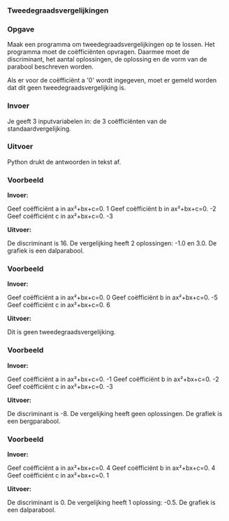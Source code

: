 ### Tweedegraadsvergelijkingen

### Opgave

Maak een programma om tweedegraadsvergelijkingen op te lossen. Het programma moet de coëfficiënten opvragen. Daarmee moet de discriminant, het aantal oplossingen, de oplossing en de vorm van de parabool beschreven worden.

Als er voor de coëfficiënt a '0' wordt ingegeven, moet er gemeld worden dat dit geen tweedegraadsvergelijking is.

### Invoer

Je geeft 3 inputvariabelen in: de 3 coëfficiënten van de standaardvergelijking.

### Uitvoer

Python drukt de antwoorden in tekst af.

### Voorbeeld

**Invoer:**

Geef coëfficiënt a in ax²+bx+c=0. 1
Geef coëfficiënt b in ax²+bx+c=0. -2
Geef coëfficiënt c in ax²+bx+c=0. -3

**Uitvoer:**

De discriminant is 16.
De vergelijking heeft 2 oplossingen: -1.0 en 3.0.
De grafiek is een dalparabool.

### Voorbeeld

**Invoer:**

Geef coëfficiënt a in ax²+bx+c=0. 0
Geef coëfficiënt b in ax²+bx+c=0. -5
Geef coëfficiënt c in ax²+bx+c=0. 6

**Uitvoer:**

Dit is geen tweedegraadsvergelijking.

### Voorbeeld

**Invoer:**

Geef coëfficiënt a in ax²+bx+c=0. -1
Geef coëfficiënt b in ax²+bx+c=0. -2
Geef coëfficiënt c in ax²+bx+c=0. -3

**Uitvoer:**

De discriminant is -8.
De vergelijking heeft geen oplossingen.
De grafiek is een bergparabool.

### Voorbeeld

**Invoer:**

Geef coëfficiënt a in ax²+bx+c=0. 4
Geef coëfficiënt b in ax²+bx+c=0. 4
Geef coëfficiënt c in ax²+bx+c=0. 1

**Uitvoer:**

De discriminant is 0.
De vergelijking heeft 1 oplossing: -0.5.
De grafiek is een dalparabool.
